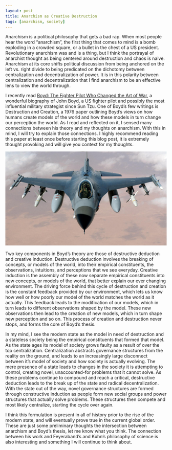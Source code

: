 ```yaml
---
layout: post
title: Anarchism as Creative Destruction
tags: [anarchism, society]
---
```

Anarchism is a political philosophy that gets a bad rap. When most people hear the word “anarchism”, the first thing that comes to mind is a bomb exploding in a crowded square, or a bullet in the chest of a US president. Revolutionary anarchism was and is a thing, but I think the portrayal of anarchist thought as being centered around destruction and chaos is naive. Anarchism at its core shifts political discussion from being anchored on the left vs. right divide to being predicated on the dichotomy between centralization and decentralization of power. It is in this polarity between centralization and decentralization that I find anarchism to be an effective lens to view the world through. 

I recently read [Boyd: The Fighter Pilot Who Changed the Art of War](https://www.amazon.com/Boyd-Fighter-Pilot-Who-Changed/dp/0316796883), a wonderful biography of John Boyd, a US fighter pilot and possibly the most influential military strategist since Sun Tzu. One of Boyd’s few writings is Destruction and Creation, a 1976 paper outlining Boyd’s views on how humans create models of the world and how these models in turn change our perception the world. As I read and reflected on it, I sensed many connections between his theory and my thoughts on anarchism. With this in mind, I will try to explain those connections. I highly recommend reading this paper at least once before starting this blog post, it is extremely thought provoking and will give you context for my thoughts. 

![The F-16 Fighting Falcon: John Boyd played a key role in designing this aircraft](/img/fighting_falcon.jpg)

Two key components in Boyd’s theory are those of destructive deduction and creative induction. Destructive deduction involves the breaking of concepts, or models of the world, into their empirical constituents, the observations, intuitions, and perceptions that we see everyday. Creative induction is the assembly of these now separate empirical constituents into new concepts, or models of the world, that better explain our ever changing environment. The driving force behind this cycle of destruction and creation is the constant feedback provided by our environment, which lets us know how well or how poorly our model of the world matches the world as it actually. This feedback leads to the modification of our models, which in turn leads to different observations shaped by the model. These new observations then lead to the creation of new models, which in turn shape new perception and so on. This process of creation and destruction never stops, and forms the core of Boyd’s thesis. 

In my mind, I see the modern state as the model in need of destruction and a stateless society being the empirical constituents that formed that model. As the state ages its model of society grows faulty as a result of over the top centralization. Centralization abstracts governance structures from the reality on the ground, and leads to an increasingly large disconnect between it’s model of society and how society is actually evolving. The mere presence of a state leads to changes in the society it is attempting to control, creating novel, unaccounted-for problems that it cannot solve. As these problems continue to compound and reach a critical, destructive deduction leads to the break up of the state and radical decentralization. With the state out of the way, novel governance structures are formed through constructive induction as people form new social groups and power structures that actually solve problems. These structures then compete and most likely centralize, starting the cycle over again. 

I think this formulation is present in all of history prior to the rise of the modern state, and will eventually prove true in the current global order. These are just some preliminary thoughts the intersection between anarchism and Boyd’s thesis, let me know what you think. The connection between his work and Feyeraband’s and Kuhn’s philosophy of science is also interesting and something I will continue to think about.
